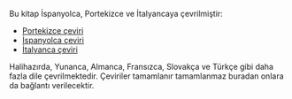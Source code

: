 Bu kitap İspanyolca, Portekizce ve İtalyancaya çevrilmiştir:

* [Portekizce çeviri](https://book.fosteropenscience.eu/pt)
* [İspanyolca çeviri](https://book.fosteropenscience.eu/es)
* [İtalyanca çeviri](https://book.fosteropenscience.eu/it)

Halihazırda, Yunanca, Almanca, Fransızca, Slovakça ve Türkçe gibi daha fazla dile çevrilmektedir. Çeviriler tamamlanır tamamlanmaz buradan onlara da bağlantı verilecektir.
